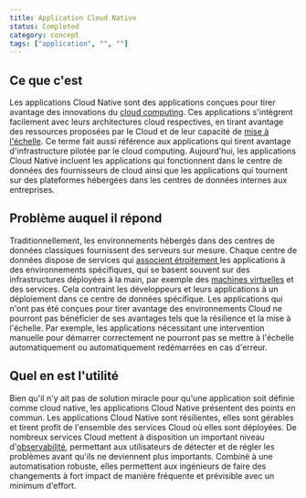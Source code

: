 ```yaml
---
title: Application Cloud Native
status: Completed
category: concept
tags: ["application", "", ""]
---
```


## Ce que c'est

Les applications Cloud Native sont des applications conçues pour tirer avantage des innovations du [cloud computing](/cloud-computing/).
Ces applications s'intègrent facilement avec leurs architectures cloud respectives, en tirant avantage des ressources proposées par le Cloud et de leur capacité de [mise à l'échelle](/scalability/).
Ce terme fait aussi référence aux applications qui tirent avantage d'infrastructure pilotée par le cloud computing.
Aujourd'hui, les applications Cloud Native incluent les applications qui fonctionnent dans le centre de données des fournisseurs de cloud ainsi que les applications qui tournent sur des plateformes hébergées dans les centres de données internes aux entreprises.

## Problème auquel il répond

Traditionnellement, les environnements hébergés dans des centres de données classiques fournissent des serveurs sur mesure.
Chaque centre de données dispose de services qui  [associent étroitement ](/tightly-coupled-architectures/) les applications à des environnements spécifiques, qui se basent souvent sur des infrastructures déployées à la main, par exemple des [machines virtuelles](/virtual-machine/) et des services. Cela contraint les développeurs et leurs applications à un déploiement dans ce centre de données spécifique.
Les applications qui n'ont pas été conçues pour tirer avantage des environnements Cloud ne pourront pas bénéficier de ses avantages tels que la résilience et la mise à l'échelle.
Par exemple, les applications nécessitant une intervention manuelle pour démarrer correctement ne pourront pas se mettre à l'échelle automatiquement ou automatiquement redémarrées en cas d'erreur. 

## Quel en est l'utilité

Bien qu'il n'y ait pas de solution miracle pour qu'une application soit définie comme cloud native, les applications
Cloud Native présentent des points en commun.
Les applications Cloud Native sont résilientes, elles sont gérables et tirent profit de l'ensemble des services Cloud où elles
sont déployées.
De nombreux services Cloud mettent à disposition un important niveau d'[observabilité](/observability/), permettant aux utilisateurs
de détecter et de régler les problèmes avant qu'ils ne deviennent plus importants.
Combiné à une automatisation robuste, elles permettent aux ingénieurs de faire des changements à fort impact de manière fréquente et prévisible avec un minimum d'effort.



